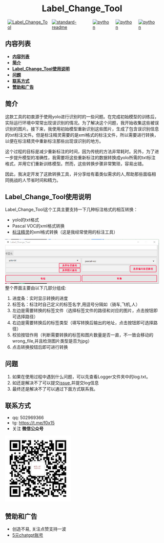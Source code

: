 **<h1 style="text-align: center;">Label_Change_Tool</h1>**

<div style="display: flex; justify-content: center;">

  <span style="margin: 0 8px;">
    <a href="https://github.com/GeekFong/Label_Change_Tool">
      <img src="https://badgen.net/badge/Label_Change_Tool/v1.0/green" alt="Label_Change_Tool">
    </a>
  </span>

  <span style="margin: 0 1px;">
    <a href="https://github.com/RichardLitt/standard-readme">
      <img src="https://img.shields.io/badge/readme%20style-standard-brightgreen.svg?style=flat-square" alt="standard-readme">
    </a>
  </span>

  <span style="margin: 0 8px;">
    <a href="https://www.python.org/">
      <img src="https://badgen.net/badge/python/3.8/blue" alt="python">
    </a>
  </span>

  <span style="margin: 0 8px;">
    <a href="http://www.jinglingbiaozhu.com/">
      <img src="https://badgen.net/badge/精灵标注/标注工具/blue" alt="python">
    </a>
  </span>


  <span style="margin: 0 8px;">
    <a href="https://github.com/ultralytics/yolov5">
      <img src="https://badgen.net/badge/yolo/v5.5/blue" alt="python">
    </a>
  </span>

</div>

## **内容列表**
- [**内容列表**](#内容列表)
- [**简介**](#简介)
- [**Label\_Change\_Tool使用说明**](#label_change_tool使用说明)
- [**问题**](#问题)
- [**联系方式**](#联系方式)
- [**赞助和广告**](#赞助和广告)


## **简介**
这款工具的初衷源于使用yolo进行识别时的一些问题。在完成初始模型的训练后，实际运行环境中常常出现误识别的情况。为了解决这个问题，我开始收集这些被误识别的图片。接下来，我使用初始模型重新识别这些图片，生成了包含误识别信息的txt标注文件。但是标注精灵需要的是xml格式的标注文件，所以需要进行转换，以便在标注精灵中重新标注那些出现误识别的地方。

这个过程的目标是减少重新标注的时间，因为传统的方法非常耗时。另外，为了进一步提升模型的准确性，我需要将这些重新标注的数据转换成yolo所需的txt标注格式，并用它们重新训练模型。然而，这些转换步骤非常繁琐，容易出错。

因此，我决定开发了这款转换工具，并分享给有着类似需求的人,帮助那些面临相同挑战的人节省时间和精力。



## **Label_Change_Tool使用说明**
Label_Change_Tool这个工具主要支持一下几种标注格式的相互转换：

-  yolo的txt格式
-  Pascal VOC的xml格式转换
-  [标注精灵](http://www.jinglingbiaozhu.com/)的xml格式转换（这是我经常使用的标注工具）

![软件截图](/doc/image/1.png)
整个界面主要由以下几部分组成:
1. 进度条：实时显示转换的进度
2. 标签名：标注时自己定义的标签名字,用逗号分隔如（骑车,飞机,人）
3. 左边是需要转换的标签文件（选择标签文件的路径和对应的图片，点击按钮即可选择路径）
4. 右边是需要转换后的标签类型（填写转换后输出的地址，点击按钮即可选择路径）
5. 校验按钮作用（判断需要转换的标签和图片数量是否一直，不一致会移动的wrong_file,并且检测图片类型是否为jpg）
6. 点击转换按钮后即可进行转换





## **问题**
1. 如果在使用过程中遇到什么问题，可以先查看Logger文件夹中的log.txt。
2. 如还是解决不了可以提交[issue](https://github.com/GeekFong/Label_Change_Tool/issues),并提交log信息
3. 最终还是解决不了可以通过下面方式联系我。




## **联系方式**
- qq: 502969366
- tg: https://t.me/f0x15
- 关注 **微信公众号**


![](./doc/image/1.jpg)


## **赞助和广告**

- 创造不易, 关注点赞支持一波
- [5元chatgpt账号](https://xiaomaipu.geekfong.cn/)

